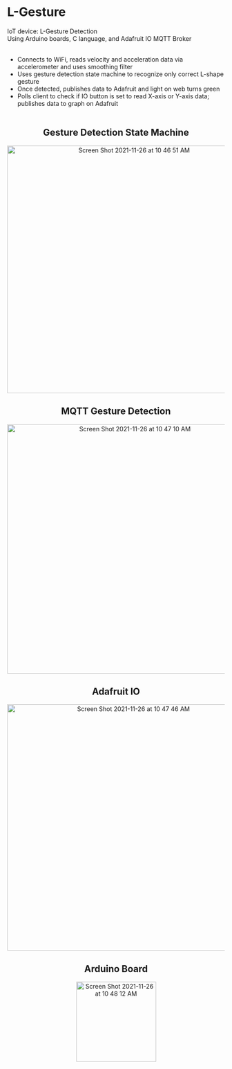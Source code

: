 # L-Gesture
IoT device: L-Gesture Detection <br>
Using Arduino boards, C language, and Adafruit IO MQTT Broker <br><br>
- Connects to WiFi, reads velocity and acceleration data via accelerometer and uses smoothing filter <br>
- Uses gesture detection state machine to recognize only correct L-shape gesture <br>
- Once detected, publishes data to Adafruit and light on web turns green <br>
- Polls client to check if IO button is set to read X-axis or Y-axis data; publishes data to graph on Adafruit
<br><br>
<header> <h2> Gesture Detection State Machine </h2> 
<img width="572" alt="Screen Shot 2021-11-26 at 10 46 51 AM" src="https://user-images.githubusercontent.com/94994105/143621064-7c5030f6-8a7c-4f42-91a3-d87bfcb933af.png">
  <h2> MQTT Gesture Detection </h2>
<img width="576" alt="Screen Shot 2021-11-26 at 10 47 10 AM" src="https://user-images.githubusercontent.com/94994105/143621069-dd95febb-fbac-4f89-a55e-840a5710063f.png">
<h2> Adafruit IO </h2>
<img width="569" alt="Screen Shot 2021-11-26 at 10 47 46 AM" src="https://user-images.githubusercontent.com/94994105/143621071-41b70f4d-5edf-4829-9eb4-2ab79a18d9a6.png">
<h2> Arduino Board </h2>
<img width="185" alt="Screen Shot 2021-11-26 at 10 48 12 AM" src="https://user-images.githubusercontent.com/94994105/143621079-82bc8cb6-6062-4c5c-8127-ba2c9aa847d7.png">
  </header>

